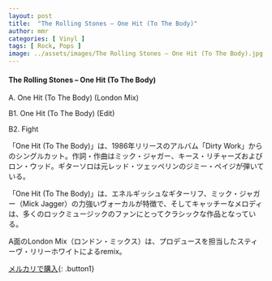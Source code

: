 ```yaml
---
layout: post
title:  "The Rolling Stones – One Hit (To The Body)"
author: mmr
categories: [ Vinyl ]
tags: [ Rock, Pops ]
image: ../assets/images/The Rolling Stones – One Hit (To The Body).jpg
---
```


#### The Rolling Stones – One Hit (To The Body)

A. One Hit (To The Body) (London Mix)

B1. One Hit (To The Body) (Edit)

B2. Fight

「One Hit (To The Body)」は、1986年リリースのアルバム「Dirty Work」からのシングルカット。作詞・作曲はミック・ジャガー、キース・リチャーズおよびロン・ウッド。ギターソロは元レッド・ツェッペリンのジミー・ペイジが弾いている。

「One Hit (To The Body)」は、エネルギッシュなギターリフ、ミック・ジャガー（Mick Jagger）の力強いヴォーカルが特徴で、そしてキャッチーなメロディは、多くのロックミュージックのファンにとってクラシックな作品となっている。

A面のLondon Mix（ロンドン・ミックス）は、プロデュースを担当したスティーヴ・リリーホワイトによるremix。

[メルカリで購入](https://jp.mercari.com/item/m20361056204){: .button1}


